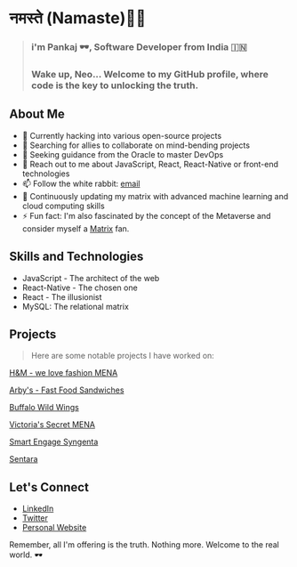 # नमस्ते (Namaste)🙏🏻

> ### i'm Pankaj 🕶️, Software Developer from India 🇮🇳
> ### Wake up, Neo... Welcome to my GitHub profile, where code is the key to unlocking the truth.

## About Me

- 🔭 Currently hacking into various open-source projects
- 👯 Searching for allies to collaborate on mind-bending projects
- 🤔 Seeking guidance from the Oracle to master DevOps
- 💬 Reach out to me about JavaScript, React, React-Native or front-end technologies
- 📫 Follow the white rabbit: [email](mailto:paankajsingh0305@gmail.com)
- 🌱 Continuously updating my matrix with advanced machine learning and cloud computing skills
- ⚡ Fun fact: I'm also fascinated by the concept of the Metaverse and consider myself a [Matrix](https://www.imdb.com/title/tt0133093/) fan.

## Skills and Technologies
- JavaScript - The architect of the web
- React-Native - The chosen one
- React - The illusionist
- MySQL: The relational matrix

## Projects

> Here are some notable projects I have worked on:

[H&M - we love fashion MENA](https://play.google.com/store/apps/details?id=com.hm.mena&hl=en_IN&gl=US)

[Arby's - Fast Food Sandwiches](https://apps.apple.com/us/app/arbys-fast-food-sandwiches/id1348507359)

[Buffalo Wild Wings](https://apps.apple.com/us/app/buffalo-wild-wings/id1031364004)

[Victoria's Secret MENA](https://play.google.com/store/apps/details?id=com.vs.mena&hl=en_US&gl=US&pli=1)

[Smart Engage Syngenta](https://apps.apple.com/br/app/smart-engage-syngenta/id6443504370)

[Sentara](https://www.sentara.com/)

## Let's Connect

- [LinkedIn](https://www.linkedin.com/in/ps0305)
- [Twitter](https://twitter.com/ps0305)
- [Personal Website](https://ps0305.github.io)

Remember, all I'm offering is the truth. Nothing more. Welcome to the real world. 🕶️
